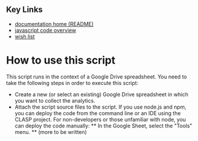 ## Key Links
* [documentation home (README)](../README.md)
* [javascript code overview](overview.md)
* [wish list](enhancements.md)

# How to use this script
This script runs in the context of a Google Drive spreadsheet. You need to take the following steps in order to execute this script:
* Create a new (or select an existing) Google Drive spreadsheet in which you want to collect the analytics.
* Attach the script source files to the script. If you use node.js and npm, you can deploy the code from the command line or an IDE using the CLASP project. For non-developers or those unfamiliar with node, you can deploy the code manually:
** In the Google Sheet, select the "Tools" menu.
** (more to be written)
